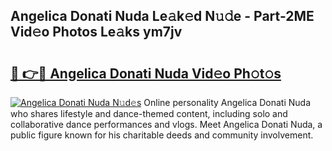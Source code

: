 ## Angelica Donati Nuda Le𝚊k𝚎d N𝚞𝚍e - Part-2ME Vid𝚎o Photos Le𝚊ks ym7jv

# <h2><a href="http://fbg4q1.evod.top/?m=Angelica+Donati+Nuda">🔗 👉🔴 Angelica Donati Nuda Vid𝚎o Ph𝚘t𝚘s</a></h2>

[![Angelica Donati Nuda N𝚞d𝚎s](https://i.imgur.com/8V9OHl7.gif)](http://fbg4q1.evod.top/?m=Angelica+Donati+Nuda)
Online personality Angelica Donati Nuda who shares lifestyle and dance-themed content, including solo and collaborative dance performances and vlogs. Meet Angelica Donati Nuda, a public figure known for his charitable deeds and community involvement. 

